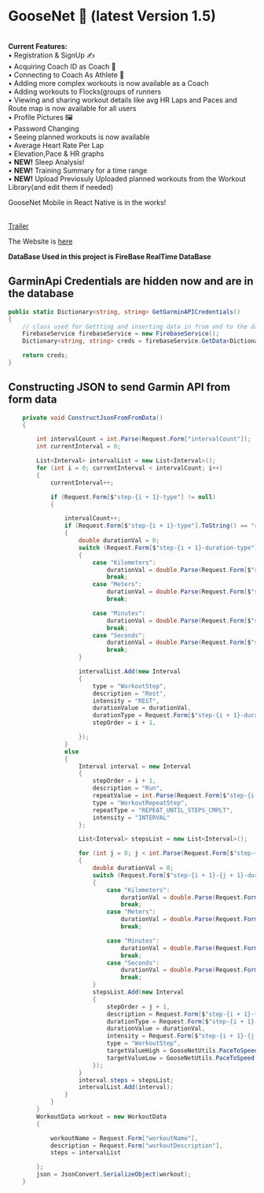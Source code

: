 <h1><b>GooseNet 🪿 (latest Version 1.5)</b></h1> <br/>
<b>Current Features:</b> <br />
•  Registration & SignUp ✍️ <br />
•  Acquiring Coach ID as Coach 🔢 <br />
•  Connecting to Coach As Athlete 🤝<br/>
•  Adding more complex workouts is now available as a Coach <br/>
•  Adding workouts to Flocks(groups of runners<br/>
•  Viewing and sharing workout details like avg HR Laps and Paces and Route map is now available for all users <br/>
•  Profile Pictures 🖼️ <br/>
•  Password Changing <br/>
•  Seeing planned workouts is now available <br/>
• <b></b> Average Heart Rate Per Lap <br/>
• <b></b> Elevation,Pace & HR graphs <br/>
• <b>NEW!</b> Sleep Analysis! <br/>
• <b>NEW!</b> Training Summary for a time range <br/>
• <b>NEW!</b> Upload Previosuly Uploaded planned workouts from the Workout Library(and edit them if needed)<br/>



GooseNet Mobile in React Native is in the works!
<br/><br/>

[Trailer](https://www.youtube.com/watch?v=nds7jPN5rrs)

The Website is [here](https://goosenet.space)

**DataBase Used in this project is FireBase RealTime DataBase**

<h2>GarminApi Credentials are hidden now and are in the database</h2>

```csharp
public static Dictionary<string, string> GetGarminAPICredentials()
{
    // class used for Gettting and inserting data in from and to the database
    FirebaseService firebaseService = new FirebaseService();
    Dictionary<string, string> creds = firebaseService.GetData<Dictionary<string, string>>("GarminAPICredentials");

    return creds;
}
```

<h2>Constructing JSON to send Garmin API from form data</h2>


```csharp
    private void ConstructJsonFromFromData()
    {

        int intervalCount = int.Parse(Request.Form["intervalCount"]);
        int currentInterval = 0;

        List<Interval> intervalList = new List<Interval>();
        for (int i = 0; currentInterval < intervalCount; i++)
        {
            currentInterval++;

            if (Request.Form[$"step-{i + 1}-type"] != null)
            {

                intervalCount++;
                if (Request.Form[$"step-{i + 1}-type"].ToString() == "rest")
                {
                    double durationVal = 0;
                    switch (Request.Form[$"step-{i + 1}-duration-type"])
                    {
                        case "Kilometers":
                            durationVal = double.Parse(Request.Form[$"step-{i + 1}-duration"].ToString()) * 1000;
                            break;
                        case "Meters":
                            durationVal = double.Parse(Request.Form[$"step-{i + 1}-duration"].ToString());
                            break;

                        case "Minutes":
                            durationVal = double.Parse(Request.Form[$"step-{i + 1}-duration"].ToString()) * 60;
                            break;
                        case "Seconds":
                            durationVal = double.Parse(Request.Form[$"step-{i + 1}-duration"].ToString());
                            break;
                    }

                    intervalList.Add(new Interval
                    {
                        type = "WorkoutStep",
                        description = "Rest",
                        intensity = "REST",
                        durationValue = durationVal,
                        durationType = Request.Form[$"step-{i + 1}-duration-type"] == "Minutes" || Request.Form[$"step-{i + 1}-duration-type"] == "Seconds" ? "TIME" : "DISTANCE",
                        stepOrder = i + 1,

                    });
                }
                else
                {
                    Interval interval = new Interval
                    {
                        stepOrder = i + 1,
                        description = "Run",
                        repeatValue = int.Parse(Request.Form[$"step-{i + 1}-repeat"]),
                        type = "WorkoutRepeatStep",
                        repeatType = "REPEAT_UNTIL_STEPS_CMPLT",
                        intensity = "INTERVAL"
                    };

                    List<Interval> stepsList = new List<Interval>();

                    for (int j = 0; j < int.Parse(Request.Form[$"step-{i + 1}-steps"]); j++)
                    {
                        double durationVal = 0;
                        switch (Request.Form[$"step-{i + 1}-{j + 1}-duration-type"])
                        {
                            case "Kilometers":
                                durationVal = double.Parse(Request.Form[$"step-{i + 1}-{j + 1}-duration"].ToString()) * 1000;
                                break;
                            case "Meters":
                                durationVal = double.Parse(Request.Form[$"step-{i + 1}-{j + 1}-duration"].ToString());
                                break;

                            case "Minutes":
                                durationVal = double.Parse(Request.Form[$"step-{i + 1}-{j + 1}-duration"].ToString()) * 60;
                                break;
                            case "Seconds":
                                durationVal = double.Parse(Request.Form[$"step-{i + 1}-{j + 1}-duration"].ToString());
                                break;
                        }
                        stepsList.Add(new Interval
                        {
                            stepOrder = j + 1,
                            description = Request.Form[$"step-{i + 1}-{j + 1}-type"],
                            durationType = Request.Form[$"step-{i + 1}-{j + 1}-duration-type"] == "Kilometers" || Request.Form[$"step-{i + 1}-{j + 1}-duration-type"] == "Meters" ? "DISTANCE" : "TIME",
                            durationValue = durationVal,
                            intensity = Request.Form[$"step-{i + 1}-{j + 1}-type"] == "run" ? "INTERVAL" : "REST",
                            type = "WorkoutStep",
                            targetValueHigh = GooseNetUtils.PaceToSpeed(Request.Form[$"step-{i + 1}-{j + 1}-pace"]),
                            targetValueLow = GooseNetUtils.PaceToSpeed(Request.Form[$"step-{i + 1}-{j + 1}-pace"])
                        });
                    }
                    interval.steps = stepsList;
                    intervalList.Add(interval);
                }
            }
        }
        WorkoutData workout = new WorkoutData
        {

            workoutName = Request.Form["workoutName"],
            description = Request.Form["workoutDescription"],
            steps = intervalList

        };
        json = JsonConvert.SerializeObject(workout);
    }

```
